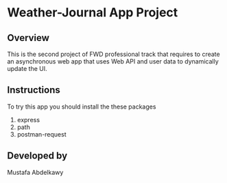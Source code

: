 # Weather-Journal App Project

## Overview
This is the second project of FWD professional track that requires to create an asynchronous web app that uses Web API and user data to dynamically update the UI.

## Instructions
To try this app you should install the these packages
1. express
2. path
3. postman-request

## Developed by
Mustafa Abdelkawy